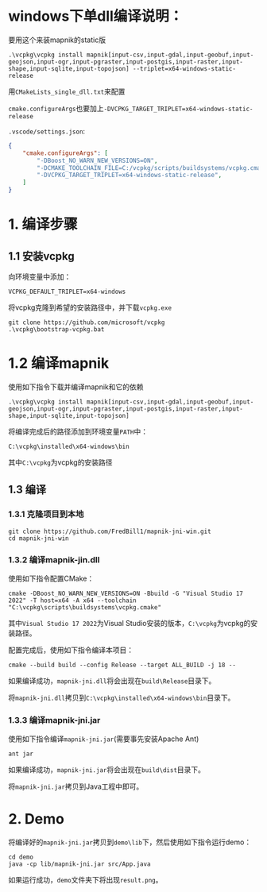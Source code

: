 # windows下单dll编译说明：

要用这个来装mapnik的static版

```shell
.\vcpkg\vcpkg install mapnik[input-csv,input-gdal,input-geobuf,input-geojson,input-ogr,input-pgraster,input-postgis,input-raster,input-shape,input-sqlite,input-topojson] --triplet=x64-windows-static-release
```

用`CMakeLists_single_dll.txt`来配置

`cmake.configureArgs`也要加上`-DVCPKG_TARGET_TRIPLET=x64-windows-static-release`

`.vscode/settings.json`:

```json
{
    "cmake.configureArgs": [
        "-DBoost_NO_WARN_NEW_VERSIONS=ON",
        "-DCMAKE_TOOLCHAIN_FILE=C:/vcpkg/scripts/buildsystems/vcpkg.cmake",
        "-DVCPKG_TARGET_TRIPLET=x64-windows-static-release",
    ]
}
```

# 1. 编译步骤

## 1.1 安装vcpkg

向环境变量中添加：

```
VCPKG_DEFAULT_TRIPLET=x64-windows
```

将vcpkg克隆到希望的安装路径中，并下载`vcpkg.exe`

```shell
git clone https://github.com/microsoft/vcpkg
.\vcpkg\bootstrap-vcpkg.bat
```

# 1.2 编译mapnik

使用如下指令下载并编译mapnik和它的依赖

```shell
.\vcpkg\vcpkg install mapnik[input-csv,input-gdal,input-geobuf,input-geojson,input-ogr,input-pgraster,input-postgis,input-raster,input-shape,input-sqlite,input-topojson]
```

将编译完成后的路径添加到环境变量`PATH`中：

```
C:\vcpkg\installed\x64-windows\bin
```

其中`C:\vcpkg`为vcpkg的安装路径

## 1.3 编译

### 1.3.1 克隆项目到本地

```shell
git clone https://github.com/FredBill1/mapnik-jni-win.git
cd mapnik-jni-win
```

### 1.3.2 编译mapnik-jin.dll

使用如下指令配置CMake：

```shell
cmake -DBoost_NO_WARN_NEW_VERSIONS=ON -Bbuild -G "Visual Studio 17 2022" -T host=x64 -A x64 --toolchain "C:\vcpkg\scripts\buildsystems\vcpkg.cmake"
```

其中`Visual Studio 17 2022`为Visual Studio安装的版本，`C:\vcpkg`为vcpkg的安装路径。

配置完成后，使用如下指令编译本项目：

```shell
cmake --build build --config Release --target ALL_BUILD -j 18 --
```

如果编译成功，`mapnik-jni.dll`将会出现在`build\Release`目录下。

将`mapnik-jni.dll`拷贝到`C:\vcpkg\installed\x64-windows\bin`目录下。

### 1.3.3 编译mapnik-jni.jar

使用如下指令编译`mapnik-jni.jar`(需要事先安装Apache Ant)

```shell
ant jar
```

如果编译成功，`mapnik-jni.jar`将会出现在`build\dist`目录下。

将`mapnik-jni.jar`拷贝到Java工程中即可。

# 2. Demo

将编译好的`mapnik-jni.jar`拷贝到`demo\lib`下，然后使用如下指令运行demo：

```shell
cd demo
java -cp lib/mapnik-jni.jar src/App.java
```

如果运行成功，`demo`文件夹下将出现`result.png`。
